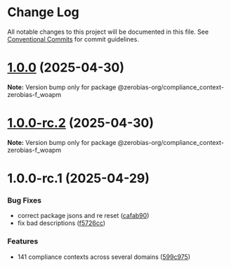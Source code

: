 # Change Log

All notable changes to this project will be documented in this file.
See [Conventional Commits](https://conventionalcommits.org) for commit guidelines.

# [1.0.0](https://github.com/zerobias-org/compliance_context/compare/@zerobias-org/compliance_context-zerobias-f_woapm@1.0.0-rc.2...@zerobias-org/compliance_context-zerobias-f_woapm@1.0.0) (2025-04-30)

**Note:** Version bump only for package @zerobias-org/compliance_context-zerobias-f_woapm





# [1.0.0-rc.2](https://github.com/zerobias-org/compliance_context/compare/@zerobias-org/compliance_context-zerobias-f_woapm@1.0.0-rc.1...@zerobias-org/compliance_context-zerobias-f_woapm@1.0.0-rc.2) (2025-04-30)

**Note:** Version bump only for package @zerobias-org/compliance_context-zerobias-f_woapm





# 1.0.0-rc.1 (2025-04-29)


### Bug Fixes

* correct package jsons and re reset ([cafab90](https://github.com/zerobias-org/compliance_context/commit/cafab90b3771e45ffeefa4ea2dca415266baa99f))
* fix bad descriptions ([f5726cc](https://github.com/zerobias-org/compliance_context/commit/f5726cc749df176f6d8e37f3d2ed07b1302f60e5))


### Features

* 141 compliance contexts across several domains ([599c975](https://github.com/zerobias-org/compliance_context/commit/599c975fcf3da5bbfffe4113c7f5f793e5231e68))
